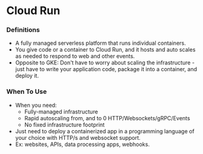 # Cloud Run

### Definitions
* A fully managed serverless platform that runs individual containers.
* You give code or a container to Cloud Run, and it hosts and auto scales as needed to respond to web and other events.
* Opposite to GKE: Don't have to worry about scaling the infrastructure - just have to write your application code, package it into a container, and deploy it.

### When To Use
* When you need:
    * Fully-managed infrastructure
    * Rapid autoscaling from, and to 0 HTTP/Websockets/gRPC/Events
    * No fixed infrastructure footprint
* Just need to deploy a containerized app in a programming language of your choice with HTTP/s and websocket support.
* Ex: websites, APIs, data processing apps, webhooks.

